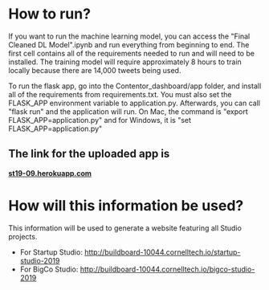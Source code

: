 # How to run?

If you want to run the machine learning model, you can access the "Final Cleaned DL Model".ipynb and run everything from beginning to end. The first cell contains all of the requirements needed to run and will need to be installed. The training model will require approximately 8 hours to train locally because there are 14,000 tweets being used.

To run the flask app, go into the Contentor_dashboard/app folder, and install all of the requirements from requirements.txt. You must also set the FLASK_APP environment variable to application.py. Afterwards, you can call "flask run" and the application will run. On Mac, the command is "export FLASK_APP=application.py" and for Windows, it is "set FLASK_APP=application.py"

## The link for the uploaded app is 
**[st19-09.herokuapp.com](http://st19-09.herokuapp.com)**


# How will this information be used?
This information will be used to generate a website featuring all Studio projects.
* For Startup Studio: http://buildboard-10044.cornelltech.io/startup-studio-2019
* For BigCo Studio: http://buildboard-10044.cornelltech.io/bigco-studio-2019
